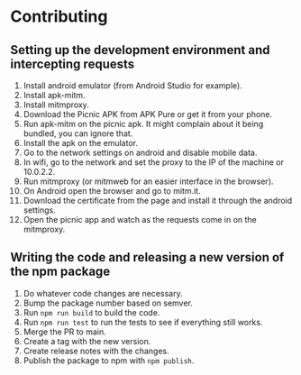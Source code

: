 # Contributing

## Setting up the development environment and intercepting requests

1. Install android emulator (from Android Studio for example).
2. Install apk-mitm.
3. Install mitmproxy.
4. Download the Picnic APK from APK Pure or get it from your phone.
5. Run apk-mitm on the picnic apk. It might complain about it being bundled, you can ignore that.
6. Install the apk on the emulator.
7. Go to the network settings on android and disable mobile data.
8. In wifi, go to the network and set the proxy to the IP of the machine or 10.0.2.2.
9. Run mitmproxy (or mitmweb for an easier interface in the browser).
10. On Android open the browser and go to mitm.it.
11. Download the certificate from the page and install it through the android settings.
12. Open the picnic app and watch as the requests come in on the mitmproxy.

## Writing the code and releasing a new version of the npm package

1. Do whatever code changes are necessary.
2. Bump the package number based on semver.
3. Run `npm run build` to build the code.
4. Run `npm run test` to run the tests to see if everything still works.
5. Merge the PR to main.
6. Create a tag with the new version.
7. Create release notes with the changes.
8. Publish the package to npm with `npm publish`.
